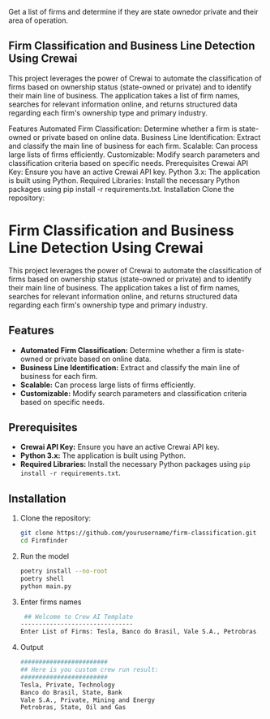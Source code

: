 Get a list of firms and determine if they are state ownedor private and their area of operation.

## Firm Classification and Business Line Detection Using Crewai 

This project leverages the power of Crewai to automate the classification of firms based on ownership status (state-owned or private) and to identify their main line of business. The application takes a list of firm names, searches for relevant information online, and returns structured data regarding each firm's ownership type and primary industry.

Features
Automated Firm Classification: Determine whether a firm is state-owned or private based on online data.
Business Line Identification: Extract and classify the main line of business for each firm.
Scalable: Can process large lists of firms efficiently.
Customizable: Modify search parameters and classification criteria based on specific needs.
Prerequisites
Crewai API Key: Ensure you have an active Crewai API key.
Python 3.x: The application is built using Python.
Required Libraries: Install the necessary Python packages using pip install -r requirements.txt.
Installation
Clone the repository:

# Firm Classification and Business Line Detection Using Crewai

This project leverages the power of Crewai to automate the classification of firms based on ownership status (state-owned or private) and to identify their main line of business. The application takes a list of firm names, searches for relevant information online, and returns structured data regarding each firm's ownership type and primary industry.

## Features

- **Automated Firm Classification:** Determine whether a firm is state-owned or private based on online data.
- **Business Line Identification:** Extract and classify the main line of business for each firm.
- **Scalable:** Can process large lists of firms efficiently.
- **Customizable:** Modify search parameters and classification criteria based on specific needs.

## Prerequisites

- **Crewai API Key:** Ensure you have an active Crewai API key.
- **Python 3.x:** The application is built using Python.
- **Required Libraries:** Install the necessary Python packages using `pip install -r requirements.txt`.

## Installation

1. Clone the repository:

   ```bash
   git clone https://github.com/yourusername/firm-classification.git
   cd Firmfinder
   
2. Run the model
   
    ```bash
    poetry install --no-root
    poetry shell
    python main.py

3. Enter firms names   

   ```bash
    ## Welcome to Crew AI Template
   -------------------------------
   Enter List of Firms: Tesla, Banco do Brasil, Vale S.A., Petrobras

4. Output 

   ```bash
   ########################
   ## Here is you custom crew run result:
   ########################
   Tesla, Private, Technology
   Banco do Brasil, State, Bank
   Vale S.A., Private, Mining and Energy
   Petrobras, State, Oil and Gas

  
   











